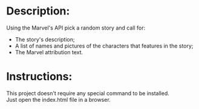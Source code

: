 # Description:

Using the Marvel's API pick a random story and call for:

* The story's description;
* A list of names and pictures of the characters that features in the story;
* The Marvel attribution text.

# Instructions:

This project doesn't require any special command to be installed. <br> 
Just open the index.html file in a browser. 
